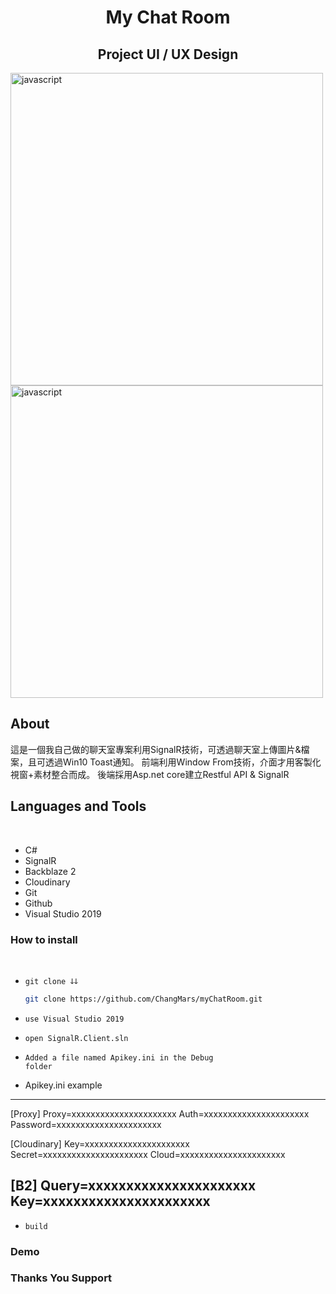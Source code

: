 <h1 align="center">My Chat Room</h1>
<H2 align="center">Project UI / UX Design</H2>

<!-- Garis Lurus -->
<img align="center" src="https://chatroom.s3.us-west-004.backblazeb2.com/d6d0442d-624c-4002-a8e9-72f16df51045.jpg" alt="javascript" width="500"/> 
<img align="center" src="https://chatroom.s3.us-west-004.backblazeb2.com/df99e658-d90c-430e-979f-824038c3f42f.jpg" alt="javascript" width="500"/> 
<!-- End -->

<br>

## About
這是一個我自己做的聊天室專案利用SignalR技術，可透過聊天室上傳圖片&檔案，且可透過Win10 Toast通知。
前端利用Window From技術，介面才用客製化視窗+素材整合而成。
後端採用Asp.net core建立Restful API & SignalR


## Languages and Tools
<br>

- C#
- SignalR 
- Backblaze 2
- Cloudinary
- Git 
- Github
- Visual Studio 2019

### How to install
<br>

- <code>git clone ↆↆ </code>
  
  ```bash
  git clone https://github.com/ChangMars/myChatRoom.git
  ``` 
  
- <code>use Visual Studio 2019</code>
- <code>open SignalR.Client.sln</code>
- <code>Added a file named Apikey.ini in the Debug folder</code>
- Apikey.ini example 
----------------------------------------------------------------
[Proxy]
Proxy=xxxxxxxxxxxxxxxxxxxxxx
Auth=xxxxxxxxxxxxxxxxxxxxxx
Password=xxxxxxxxxxxxxxxxxxxxxx

[Cloudinary]
Key=xxxxxxxxxxxxxxxxxxxxxx
Secret=xxxxxxxxxxxxxxxxxxxxxx
Cloud=xxxxxxxxxxxxxxxxxxxxxx

[B2]
Query=xxxxxxxxxxxxxxxxxxxxxx
Key=xxxxxxxxxxxxxxxxxxxxxx
----------------------------------------------------------------
- <code>build</code>

### Demo 

### Thanks You Support

<br>


